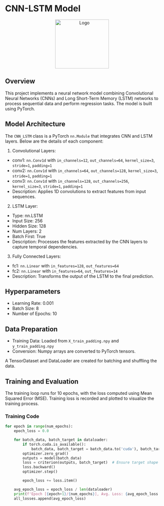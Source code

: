 # CNN-LSTM Model

<div align="center">
  <a href="./model_architecture.png">
    <img src="other/logo.png" alt="Logo" width="176" height="160">
  </a>

</div>

## Overview
This project implements a neural network model combining Convolutional Neural Networks (CNNs) and Long Short-Term Memory (LSTM) networks to process sequential data and perform regression tasks. The model is built using PyTorch.


## Model Architecture
The `CNN_LSTM` class is a PyTorch `nn.Module` that integrates CNN and LSTM layers. Below are the details of each component:

1. Convolutional Layers:

- conv1: `nn.Conv1d` with `in_channels=12`, `out_channels=64`, `kernel_size=3`, `stride=1`, `padding=1`
- conv2: `nn.Conv1d` with `in_channels=64`, `out_channels=128`, `kernel_size=3`, `stride=1`, `padding=1`
- conv3: `nn.Conv1d` with `in_channels=128`, `out_channels=256`, `kernel_size=3`, `stride=1`, `padding=1`
- Description: Applies 1D convolutions to extract features from input sequences.
2. LSTM Layer:

- Type: nn.LSTM
- Input Size: 256
- Hidden Size: 128
- Num Layers: 2
- Batch First: True
- Description: Processes the features extracted by the CNN layers to capture temporal dependencies.
3. Fully Connected Layers:

- fc1: `nn.Linear` with `in_features=128`, `out_features=64`
- fc2: `nn.Linear` with `in_features=64`, `out_features=14`
- Description: Transforms the output of the LSTM to the final prediction.
## Hyperparameters
- Learning Rate: 0.001
- Batch Size: 8
- Number of Epochs: 10
## Data Preparation
- Training Data: Loaded from `X_train_padding.npy` and `y_train_padding.npy`
- Conversion: Numpy arrays are converted to PyTorch tensors.

A TensorDataset and DataLoader are created for batching and shuffling the data.

## Training and Evaluation
The training loop runs for 10 epochs, with the loss computed using Mean Squared Error (MSE). Training loss is recorded and plotted to visualize the training process.

### Training Code
``` python
for epoch in range(num_epochs):
    epoch_loss = 0.0

    for batch_data, batch_target in dataloader:
        if torch.cuda.is_available():
            batch_data, batch_target = batch_data.to('cuda'), batch_target.to('cuda')
        optimizer.zero_grad()
        outputs = model(batch_data)
        loss = criterion(outputs, batch_target)  # Ensure target shape matches output shape
        loss.backward()
        optimizer.step()

        epoch_loss += loss.item()

    avg_epoch_loss = epoch_loss / len(dataloader)
    print(f'Epoch [{epoch+1}/{num_epochs}], Avg. Loss: {avg_epoch_loss:.4f}')
    all_losses.append(avg_epoch_loss)
```